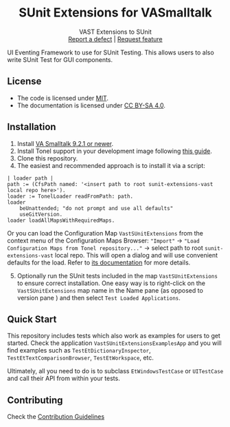 <p align="center">
<!---<img src="assets/logos/128x128.png">-->
 <h1 align="center">SUnit Extensions for VASmalltalk</h1>
  <p align="center">
    VAST Extensions to SUnit
    <!---
    <br>
    <a href="docs/"><strong>Explore the docs »</strong></a>
    <br>
    -->
    <br>
    <a href="https://github.com/vast-community-hub/sunit-extensions-vast/issues/new?labels=Type%3A+Defect">Report a defect</a>
    |
    <a href="https://github.com/vast-community-hub/sunit-extensions-vast/issues/new?labels=Type%3A+Feature">Request feature</a>
  </p>
</p>


 UI Eventing Framework to use for SUnit Testing. This allows users to also write SUnit Test for GUI components.

## License
- The code is licensed under [MIT](LICENSE).
- The documentation is licensed under [CC BY-SA 4.0](http://creativecommons.org/licenses/by-sa/4.0/).


## Installation

1. Install [VA Smalltalk 9.2.1 or newer](https://www.instantiations.com/products/vasmalltalk/download.html).
2. Install Tonel support in your development image following [this guide](https://github.com/vasmalltalk/tonel-vast#installation).
3. Clone this repository.
4. The easiest and recommended approach is to install it via a script:

```smalltalk
| loader path |
path := (CfsPath named: '<insert path to root sunit-extensions-vast local repo here>').
loader := TonelLoader readFromPath: path.
loader
	beUnattended; "do not prompt and use all defaults"
	useGitVersion.
loader loadAllMapsWithRequiredMaps.
```

Or you can load the Configuration Map `VastSUnitExtensions` from the context menu of the Configuration Maps Browser: `"Import"` -> `"Load Configuration Maps from Tonel repository..."` -> select path to root `sunit-extensions-vast` local repo. This will open a dialog and will use convenient defaults for the load. Refer to [its documentation](https://github.com/instantiations/tonel-vast#using-gui-menus) for more details.

5. Optionally run the SUnit tests included in the map `VastSUnitExtensions` to ensure correct installation. One easy way is to right-click on the `VastSUnitExtensions` map name in the Name pane (as opposed to version pane ) and then select `Test Loaded Applications`.

## Quick Start

This repository includes tests which also work as examples for users to get started. Check the application `VastSUnitExtensionsExamplesApp` and you will find examples such as `TestEtDictionaryInspector`, `TestEtTextComparisonBrowser`, `TestEtWorkspace`, etc.

Ultimately, all you need to do is to subclass `EtWindowsTestCase` or `UITestCase` and call their API from within your tests.

## Contributing

Check the [Contribution Guidelines](CONTRIBUTING.md)
